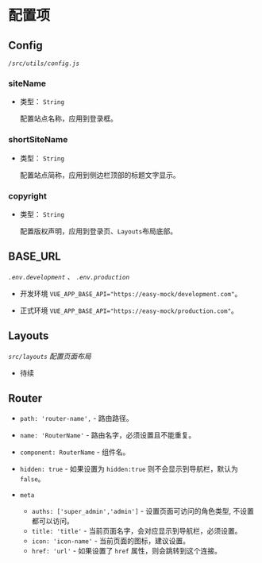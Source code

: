 # 配置项

## Config

_`/src/utils/config.js`_

### siteName

- 类型： `String`

  配置站点名称，应用到登录框。

### shortSiteName

- 类型： `String`

  配置站点简称，应用到侧边栏顶部的标题文字显示。

### copyright

- 类型： `String`

  配置版权声明，应用到登录页、`Layouts`布局底部。

## BASE_URL

_`.env.development` 、 `.env.production`_

- 开发环境 `VUE_APP_BASE_API="https://easy-mock/development.com"`。

- 正式环境 `VUE_APP_BASE_API="https://easy-mock/production.com"`。

## Layouts

_`src/layouts` 配置页面布局_

- 待续

## Router

- `path: 'router-name',` - 路由路径。

- `name: 'RouterName'` - 路由名字，必须设置且不能重复。

- `component: RouterName` - 组件名。

- `hidden: true` - 如果设置为 `hidden:true` 则不会显示到导航栏，默认为 `false`。

- `meta`
  - `auths: ['super_admin','admin']` - 设置页面可访问的角色类型, 不设置都可以访问。
  - `title: 'title'` - 当前页面名字，会对应显示到导航栏，必须设置。
  - `icon: 'icon-name'` - 当前页面的图标，建议设置。
  - `href: 'url'` - 如果设置了 `href` 属性，则会跳转到这个连接。
